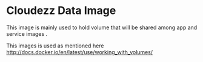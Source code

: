 Cloudezz Data Image
===================

This image is mainly used to hold volume that will be shared among app and service images .

This images is used as mentioned here http://docs.docker.io/en/latest/use/working_with_volumes/
